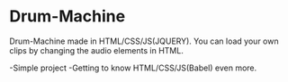 # Drum-Machine
Drum-Machine made in HTML/CSS/JS(JQUERY). You can load your own clips by changing the audio elements in HTML.

-Simple project
-Getting to know HTML/CSS/JS(Babel) even more.
